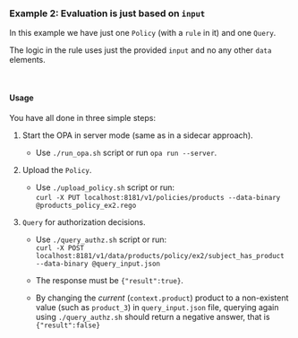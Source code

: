 ### Example 2: Evaluation is just based on `input`

In this example we have just one `Policy` (with a `rule` in it) and one `Query`.<br/>

The logic in the rule uses just the provided `input` and no any other `data` elements.

<br/>

#### Usage

You have all done in three simple steps:

1. Start the OPA in server mode (same as in a sidecar approach).

   - Use `./run_opa.sh` script or run `opa run --server`.

1. Upload the `Policy`.

   - Use `./upload_policy.sh` script or run:<br/>
     `curl -X PUT localhost:8181/v1/policies/products --data-binary @products_policy_ex2.rego`

1. `Query` for authorization decisions.

   - Use `./query_authz.sh` script or run:<br/>
     `curl -X POST localhost:8181/v1/data/products/policy/ex2/subject_has_product --data-binary @query_input.json`<br/>

   - The response must be `{"result":true}`.

   - By changing the _current_ (`context.product`) product to a non-existent value (such as `product_3`) in `query_input.json` file, querying again using `./query_authz.sh` should return a negative answer, that is `{"result":false}`
